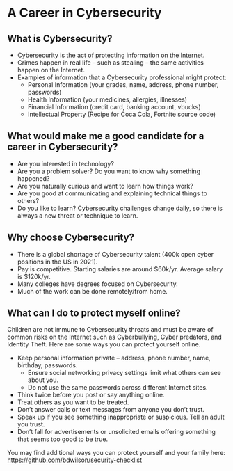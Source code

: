 # A Career in Cybersecurity

## What is Cybersecurity?
* Cybersecurity is the act of protecting information on the Internet.
* Crimes happen in real life – such as stealing – the same activities happen on the Internet.  
* Examples of information that a Cybersecurity professional might protect:
   * Personal Information (your grades, name, address, phone number, passwords)
   * Health Information (your medicines, allergies, illnesses)
   * Financial Information (credit card, banking account, vbucks)
   * Intellectual Property (Recipe for Coca Cola, Fortnite source code)

## What would make me a good candidate for a career in Cybersecurity?
* Are you interested in technology? 
* Are you a problem solver?  Do you want to know why something happened?
* Are you naturally curious and want to learn how things work?
* Are you good at communicating and explaining technical things to others?
* Do you like to learn? Cybersecurity challenges change daily, so there is always a new threat or technique to learn. 

## Why choose Cybersecurity?
* There is a global shortage of Cybersecurity talent (400k open cyber positions in the US in 2021).
* Pay is competitive. Starting salaries are around $60k/yr. Average salary is $120k/yr.
* Many colleges have degrees focused on Cybersecurity.
* Much of the work can be done remotely/from home.

## What can I do to protect myself online?
Children are not immune to Cybersecurity threats and must be aware of common risks on the Internet such as Cyberbullying, Cyber predators, and Identity Theft.  Here are some ways you can protect yourself online. 
* Keep personal information private – address, phone number, name, birthday, passwords.
   * Ensure social networking privacy settings limit what others can see about you.
   * Do not use the same passwords across different Internet sites.
* Think twice before you post or say anything online. 
* Treat others as you want to be treated.
* Don’t answer calls or text messages from anyone you don’t trust.
* Speak up if you see something inappropriate or suspicious. Tell an adult you trust. 
* Don’t fall for advertisements or unsolicited emails offering something that seems too good to be true. 

You may find additional ways you can protect yourself and your family here: https://github.com/bdwilson/security-checklist 
